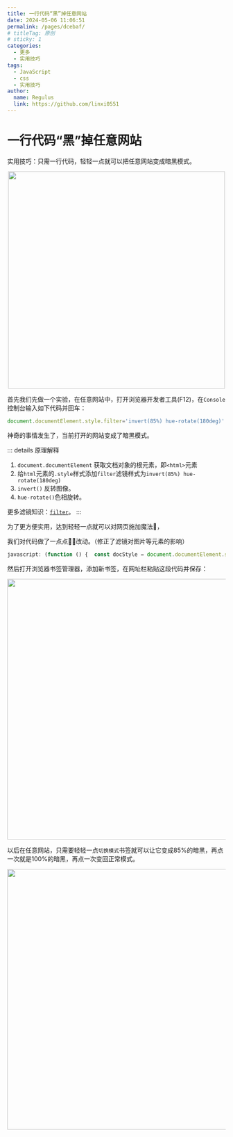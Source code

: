 ```yaml
---
title: 一行代码“黑”掉任意网站
date: 2024-05-06 11:06:51
permalink: /pages/dcebaf/
# titleTag: 原创
# sticky: 1
categories:
  - 更多
  - 实用技巧
tags:
  - JavaScript
  - css
  - 实用技巧
author:
  name: Regulus
  link: https://github.com/linxi0551
---
```

# 一行代码“黑”掉任意网站

实用技巧：只需一行代码，轻轻一点就可以把任意网站变成暗黑模式。
<p align="center"><img src="https://cdn.nlark.com/yuque/0/2024/png/40965929/1716186960966-396b9069-5b61-4743-b120-f6aacab4b4d0.png#averageHue=%233d3b3b&clientId=ua27bc848-9886-4&from=paste&id=uc99dd660&originHeight=527&originWidth=820&originalType=url&ratio=1&rotation=0&showTitle=false&size=145675&status=done&style=none&taskId=ubf0bc52b-3883-4a17-beee-18660be4b34&title=" width="500" style="cursor: zoom-in;"></p>

<!-- more -->

首先我们先做一个实验，在任意网站中，打开浏览器开发者工具(F12)，在`Console`控制台输入如下代码并回车：

```js
document.documentElement.style.filter='invert(85%) hue-rotate(180deg)'
```

神奇的事情发生了，当前打开的网站变成了暗黑模式。

::: details 原理解释
1. `document.documentElement` 获取文档对象的根元素，即`<html>`元素
2. 给`html`元素的`.style`样式添加`filter`滤镜样式为`invert(85%) hue-rotate(180deg)`
3. `invert()` 反转图像。
4. `hue-rotate()`色相旋转。

更多滤镜知识：[`filter`](https://developer.mozilla.org/zh-CN/docs/Web/CSS/filter)。
:::





为了更方便实用，达到轻轻一点就可以对网页施加魔法🎉，

我们对代码做了一点点🤏🏻改动。（修正了滤镜对图片等元素的影响）
```js
javascript: (function () {  const docStyle = document.documentElement.style;  if (!window.modeIndex) {    window.modeIndex = 0;  }  const styleList = [    '',    'invert(85%) hue-rotate(180deg)',   'invert(100%) hue-rotate(180deg)',  ];  modeIndex = modeIndex >= styleList.length - 1 ? 0 : modeIndex + 1;  docStyle.filter = styleList[modeIndex];  document.body.querySelectorAll('img, picture, video').forEach(el => el.style.filter = modeIndex ? 'invert(1) hue-rotate(180deg)' : '');})();
```

然后打开浏览器书签管理器，添加新书签，在网址栏粘贴这段代码并保存：
<p align="center"><img src="https://cdn.nlark.com/yuque/0/2024/png/40965929/1716186974239-23e2ac8a-d4e4-4eef-b5c4-6264ac961482.png#averageHue=%23f5f7f9&clientId=ua27bc848-9886-4&from=paste&height=334&id=u2f5f12f8&originHeight=275&originWidth=509&originalType=url&ratio=1&rotation=0&showTitle=false&size=18363&status=done&style=none&taskId=u95742769-b345-4c37-9b9c-96e2d24abe1&title=&width=619" width="600" style="cursor: zoom-in;"></p>

以后在任意网站，只需要轻轻一点`切换模式`书签就可以让它变成85%的暗黑，再点一次就是100%的暗黑，再点一次变回正常模式。

<p align="center"><img src="https://cdn.nlark.com/yuque/0/2024/png/40965929/1716186993625-b018a2b2-48ca-4a44-98a7-20edc989664e.png#averageHue=%233d3b3b&clientId=ua27bc848-9886-4&from=paste&id=ud7fed5b3&originHeight=527&originWidth=820&originalType=url&ratio=1&rotation=0&showTitle=false&size=145675&status=done&style=none&taskId=u6f13ce4d-7fce-493f-bc08-1068e40eebc&title=" width="600" style="cursor: zoom-in;"></p>
